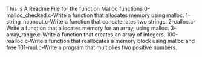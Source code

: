 This is A Readme File for the function Malloc functions
0-malloc_checked.c-Write a function that allocates memory using malloc.
1-string_nconcat.c-Write a function that concatenates two strings.
2-calloc.c-Write a function that allocates memory for an array, using malloc.
3-array_range.c-Write a function that creates an array of integers.
100-realloc.c-Write a function that reallocates a memory block using malloc and free
101-mul.c-Write a program that multiplies two positive numbers.
